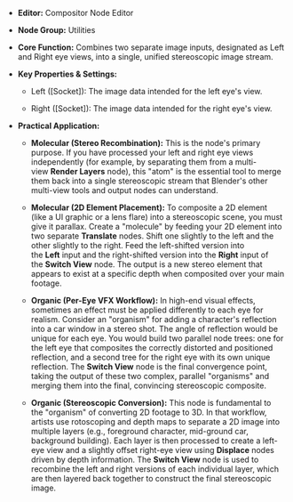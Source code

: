 - **Editor:** Compositor Node Editor
- **Node Group:** Utilities
    
- **Core Function:** Combines two separate image inputs, designated as Left and Right eye views, into a single, unified stereoscopic image stream.
    
- **Key Properties & Settings:**
    
    - Left ([Socket]): The image data intended for the left eye's view.
        
    - Right ([Socket]): The image data intended for the right eye's view.
        
- **Practical Application:**
    
    - **Molecular (Stereo Recombination):** This is the node's primary purpose. If you have processed your left and right eye views independently (for example, by separating them from a multi-view **Render Layers** node), this "atom" is the essential tool to merge them back into a single stereoscopic stream that Blender's other multi-view tools and output nodes can understand.
        
    - **Molecular (2D Element Placement):** To composite a 2D element (like a UI graphic or a lens flare) into a stereoscopic scene, you must give it parallax. Create a "molecule" by feeding your 2D element into two separate **Translate** nodes. Shift one slightly to the left and the other slightly to the right. Feed the left-shifted version into the **Left** input and the right-shifted version into the **Right** input of the **Switch View** node. The output is a new stereo element that appears to exist at a specific depth when composited over your main footage.
        
    - **Organic (Per-Eye VFX Workflow):** In high-end visual effects, sometimes an effect must be applied differently to each eye for realism. Consider an "organism" for adding a character's reflection into a car window in a stereo shot. The angle of reflection would be unique for each eye. You would build two parallel node trees: one for the left eye that composites the correctly distorted and positioned reflection, and a second tree for the right eye with its own unique reflection. The **Switch View** node is the final convergence point, taking the output of these two complex, parallel "organisms" and merging them into the final, convincing stereoscopic composite.
        
    - **Organic (Stereoscopic Conversion):** This node is fundamental to the "organism" of converting 2D footage to 3D. In that workflow, artists use rotoscoping and depth maps to separate a 2D image into multiple layers (e.g., foreground character, mid-ground car, background building). Each layer is then processed to create a left-eye view and a slightly offset right-eye view using **Displace** nodes driven by depth information. The **Switch View** node is used to recombine the left and right versions of each individual layer, which are then layered back together to construct the final stereoscopic image.